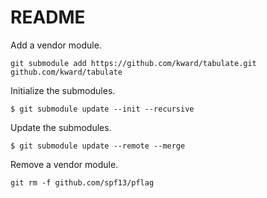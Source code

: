# README

Add a vendor module.

    git submodule add https://github.com/kward/tabulate.git github.com/kward/tabulate

Initialize the submodules.

    $ git submodule update --init --recursive

Update the submodules.

    $ git submodule update --remote --merge

Remove a vendor module.

    git rm -f github.com/spf13/pflag

